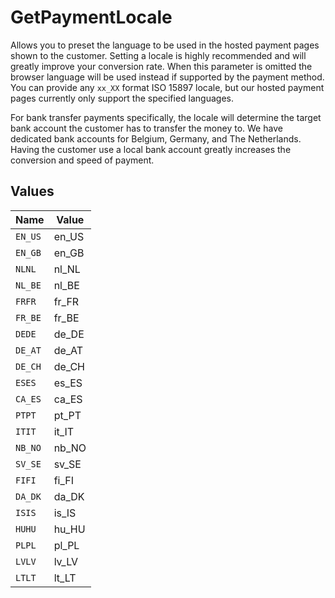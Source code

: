 # GetPaymentLocale

Allows you to preset the language to be used in the hosted payment pages shown to the customer. Setting a locale
is highly recommended and will greatly improve your conversion rate. When this parameter is omitted the browser
language will be used instead if supported by the payment method. You can provide any `xx_XX` format ISO 15897
locale, but our hosted payment pages currently only support the specified languages.

For bank transfer payments specifically, the locale will determine the target bank account the customer has to
transfer the money to. We have dedicated bank accounts for Belgium, Germany, and The Netherlands. Having the
customer use a local bank account greatly increases the conversion and speed of payment.


## Values

| Name    | Value   |
| ------- | ------- |
| `EN_US` | en_US   |
| `EN_GB` | en_GB   |
| `NLNL`  | nl_NL   |
| `NL_BE` | nl_BE   |
| `FRFR`  | fr_FR   |
| `FR_BE` | fr_BE   |
| `DEDE`  | de_DE   |
| `DE_AT` | de_AT   |
| `DE_CH` | de_CH   |
| `ESES`  | es_ES   |
| `CA_ES` | ca_ES   |
| `PTPT`  | pt_PT   |
| `ITIT`  | it_IT   |
| `NB_NO` | nb_NO   |
| `SV_SE` | sv_SE   |
| `FIFI`  | fi_FI   |
| `DA_DK` | da_DK   |
| `ISIS`  | is_IS   |
| `HUHU`  | hu_HU   |
| `PLPL`  | pl_PL   |
| `LVLV`  | lv_LV   |
| `LTLT`  | lt_LT   |